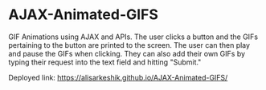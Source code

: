 # AJAX-Animated-GIFS

GIF Animations using AJAX and APIs. The user clicks a button and the GIFs pertaining to the button are printed to the screen. The user can then play and pause the GIFs when clicking. They can also add their own GIFs by typing their request into the text field and hitting "Submit." 

Deployed link: https://alisarkeshik.github.io/AJAX-Animated-GIFS/
